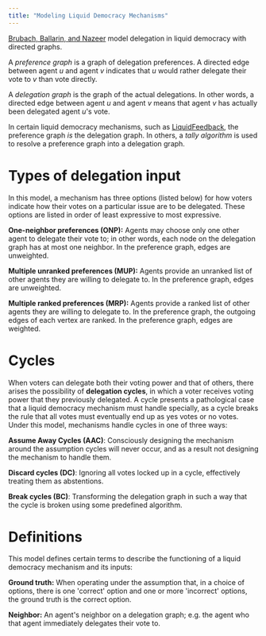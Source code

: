 ```yaml
---
title: "Modeling Liquid Democracy Mechanisms"
---
```

[Brubach, Ballarin, and Nazeer][bbn] model delegation in liquid democracy with directed graphs.

A *preference graph* is a graph of delegation preferences. A directed edge between agent *u* and agent *v* indicates that *u* would rather delegate their vote to *v* than vote directly.

A *delegation graph* is the graph of the actual delegations. In other words, a directed edge between agent *u* and agent *v* means that agent *v* has actually been delegated agent *u*'s vote.

In certain liquid democracy mechanisms, such as [LiquidFeedback](/mechanisms#liquidfeedback), the preference graph *is* the delegation graph. In others, a *tally algorithm* is used to resolve a preference graph into a delegation graph.

# Types of delegation input
In this model, a mechanism has three options (listed below) for how voters
indicate how their votes on a particular issue are to be delegated.
These options are listed in order of least expressive to most expressive.

**One-neighbor preferences (ONP):** Agents may choose only one other agent to delegate their vote to; in other words, each node on the delegation graph has at most one neighbor.  In the preference graph, edges are unweighted.

**Multiple unranked preferences (MUP):** Agents provide an unranked list of other agents they are willing to delegate to. In the preference graph, edges are unweighted.

**Multiple ranked preferences (MRP):** Agents provide a ranked list of other agents they are willing to delegate to. In the preference graph, the outgoing edges of each vertex are ranked. In the preference graph, edges are weighted.

# Cycles
When voters can delegate both their voting power and that of others, there
arises the possibility of **delegation cycles**, in which a voter receives
voting power that they previously delegated.
A cycle presents a pathological case that a liquid democracy mechanism must
handle specially,
as a cycle breaks the rule that all votes must eventually end up as yes votes
or no votes.
Under this model, mechanisms handle cycles in one of three ways:

**Assume Away Cycles (AAC)**: Consciously designing the mechanism around the
assumption
cycles will never occur, and as a result not designing the mechanism to
handle them.

**Discard cycles (DC)**: Ignoring all votes locked up in a cycle, effectively
treating them as abstentions.

**Break cycles (BC)**: Transforming the delegation graph in such a way that the
cycle is broken using some predefined algorithm.

# Definitions
This model defines certain terms to describe the functioning of a liquid
democracy mechanism and its inputs:

**Ground truth:** When operating under the assumption that, in a choice of options, there is one 'correct' option and one or more 'incorrect' options, the ground truth is the correct option.

**Neighbor:** An agent's neighbor on a delegation graph; e.g. the agent who that agent immediately delegates their vote to.



[bbn]: https://arxiv.org/pdf/2206.05339
